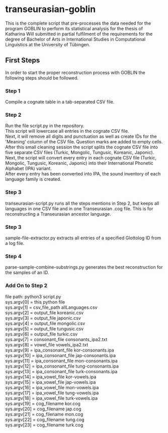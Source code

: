 # transeurasian-goblin
This is the complete script that pre-processes the data needed for the program GOBLIN to perform its statistical analysis for the thesis of Katharina Will submitted in partial fulfilment of the requirements for the degree of Bachelor of Arts in International Studies in Computational Linguistics at the University of Tübingen.

## First Steps
In order to start the proper reconstruction process with GOBLIN the following steps should be followed.
### Step 1
Compile a cognate table in a tab-separated CSV file.
### Step 2
Run the file script.py in the repository.\
This script will lowercase all entries in the cognate CSV file.\
Next, it will remove all digits and punctuation as well as create IDs for the 'Meaning' column of the CSV file. Question marks are added to empty cells.\
After this small cleaning session the script splits the cognate CSV file into five separate CSV files (Turkic, Mongolic, Tungusic, Koreanic, Japonic).\
Next, the script will convert every entry in each cognate CSV file (Turkic, Mongolic, Tungusic, Koreanic, Japonic) into their International Phonetic Alphabet (IPA) variant.\
After every entry has been converted into IPA, the sound inventory of each language family is created.
### Step 3
transeurasian-script.py runs all the steps mentions in Step 2, but keeps all languages in one CSV file and in one Transeurasian .cog file. This is for reconstructing a Transeurasian ancestor language.
### Step 3
sample-file-extractor.py extracts all entries of a specified Glottolog ID from a log file.
### Step 4
parse-sample-combine-substrings.py generates the best reconstruction for the samples of an ID.


### Add On to Step 2
file path: python3 script.py\
sys.argv[0] = this python file\
sys.argv[1] = csv_file_path allLanguages.csv\
sys.argv[2] = output_file koreanic.csv\
sys.argv[3] = output_file japonic.csv\
sys.argv[4] = output_file mongolic.csv\
sys.argv[5] = output_file tungusic.csv\
sys.argv[6] = output_file turkic.csv\
sys.argv[7] = consonant_file consonants_ipa2.txt\
sys.argv[8] = vowel_file vowels_ipa2.txt\
sys.argv[9] = ipa_consonant_file kor-consonants.ipa\
sys.argv[10] = ipa_consonant_file jap-consonants.ipa\
sys.argv[11] = ipa_consonant_file mon-consonants.ipa\
sys.argv[12] = ipa_consonant_file tung-consonants.ipa\
sys.argv[13] = ipa_consonant_file turk-consonants.ipa\
sys.argv[14] = ipa_vowel_file kor-vowels.ipa\
sys.argv[15] = ipa_vowel_file jap-vowels.ipa\
sys.argv[16] = ipa_vowel_file mon-vowels.ipa\
sys.argv[17] = ipa_vowel_file tung-vowels.ipa\
sys.argv[18] = ipa_vowel_file turk-vowels.ipa\
sys.argv[19] = cog_filename kor.cog\
sys.argv[20] = cog_filename jap.cog\
sys.argv[21] = cog_filename mon.cog\
sys.argv[22] = cog_filename tung.cog\
sys.argv[23] = cog_filename turk.cog

